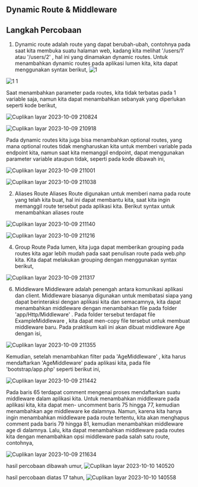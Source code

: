## Dynamic Route & Middleware

## Langkah Percobaan

1. Dynamic route adalah route yang dapat berubah-ubah, contohnya pada saat kita membuka suatu halaman web, kadang kita melihat '/users/1' atau '/users/2' , hal ini yang dinamakan dynamic routes. Untuk menambahkan dynamic routes pada aplikasi lumen kita, kita dapat menggunakan
syntax berikut,
![1](https://github.com/dimassputro28/Praktikum-PEMIN/assets/145313055/048efbab-1010-47f4-b3d4-19ce8a953c56)

![1 1](https://github.com/dimassputro28/Praktikum-PEMIN/assets/145313055/baab2d70-6ab0-44a0-b082-6ec7bcad3c2b)

Saat menambahkan parameter pada routes, kita tidak terbatas pada 1 variable saja, namun kita dapat menambahkan sebanyak yang diperlukan seperti kode berikut,


![Cuplikan layar 2023-10-09 210824](https://github.com/dimassputro28/Praktikum-PEMIN/assets/145313055/0ce5cdfe-a137-4ffb-9c54-48473aa668e2)

![Cuplikan layar 2023-10-09 210918](https://github.com/dimassputro28/Praktikum-PEMIN/assets/145313055/e00a615e-0e60-4969-8e06-083985eb7f4e)

Pada dynamic routes kita juga bisa menambahkan optional routes, yang mana optional routes tidak mengharuskan kita untuk memberi variable pada endpoint kita, namun saat kita memanggil endpoint, dapat menggunakan parameter variable ataupun tidak, seperti pada kode dibawah ini,

![Cuplikan layar 2023-10-09 211001](https://github.com/dimassputro28/Praktikum-PEMIN/assets/145313055/d4277d76-ac4d-465c-8248-951e5ceb8496)

![Cuplikan layar 2023-10-09 211038](https://github.com/dimassputro28/Praktikum-PEMIN/assets/145313055/38302491-20d5-4583-b4a1-44f8016670ed)


2. Aliases Route
Aliases Route digunakan untuk memberi nama pada route yang telah kita buat, hal ini dapat membantu kita, saat kita ingin memanggil route tersebut pada aplikasi kita. Berikut syntax untuk menambahkan aliases route

![Cuplikan layar 2023-10-09 211140](https://github.com/dimassputro28/Praktikum-PEMIN/assets/145313055/a1d2c949-ebfd-40f9-8b8c-d0b32ab5eb04)

![Cuplikan layar 2023-10-09 211216](https://github.com/dimassputro28/Praktikum-PEMIN/assets/145313055/97cba24e-2486-4e1b-a10e-665e31a3c461)


4. Group Route
  Pada lumen, kita juga dapat memberikan grouping pada routes kita agar lebih mudah pada saat penulisan route pada web.php kita. Kita dapat melakukan grouping dengan
menggunakan syntax berikut,

![Cuplikan layar 2023-10-09 211317](https://github.com/dimassputro28/Praktikum-PEMIN/assets/145313055/96462aee-0a59-4fa2-9e78-0fed1b55ea9d)

6. Middleware
   Middleware adalah penengah antara komunikasi aplikasi dan client. Middleware biasanya digunakan untuk membatasi siapa yang dapat berinteraksi dengan aplikasi kita dan semacamnya, kita dapat menambahkan middleware dengan menambahkan file pada folder 'app/Http/Middleware' . Pada folder tersebut terdapat file ExampleMiddleware , kita dapat men-copy file tersebut untuk membuat middleware baru. Pada praktikum kali ini akan dibuat middleware Age dengan isi,
   
![Cuplikan layar 2023-10-09 211355](https://github.com/dimassputro28/Praktikum-PEMIN/assets/145313055/91b02b7a-a7c8-4169-bb6d-df45abb4baf6)

Kemudian, setelah menambahkan filter pada 'AgeMiddleware' , kita harus mendaftarkan 'AgeMiddleware' pada aplikasi kita, pada file 'bootstrap/app.php' seperti berikut ini,

![Cuplikan layar 2023-10-09 211442](https://github.com/dimassputro28/Praktikum-PEMIN/assets/145313055/b494fc16-de4a-4e59-90a9-46c66f54ee20)

Pada baris 65 terdapat comment mengenai proses mendaftarkan suatu middleware dalam aplikasi kita. Untuk menambahkan middleware pada aplikasi kita, kita dapat men- uncomment baris 75 hingga 77, kemudian menambahkan age middleware ke dalamnya. Namun, karena kita hanya ingin menambahkan middleware pada route tertentu, kita akan menghapus comment pada baris 79 hingga 81, kemudian menambahkan middleware age di dalamnya. Lalu, kita dapat menambahkan middleware pada routes kita dengan menambahkan opsi middleware pada salah satu route, contohnya,


![Cuplikan layar 2023-10-09 211634](https://github.com/dimassputro28/Praktikum-PEMIN/assets/145313055/1df526d5-fab6-482d-97f4-45a80a72fc1a)

hasil percobaan dibawah umur, 
![Cuplikan layar 2023-10-10 140520](https://github.com/dimassputro28/Praktikum-PEMIN/assets/145313055/8b66685a-7764-454f-ab50-e389c3797277)

hasil percobaan diatas 17 tahun, 
![Cuplikan layar 2023-10-10 140558](https://github.com/dimassputro28/Praktikum-PEMIN/assets/145313055/e2220b21-cede-4cef-b466-b8d0269a92d1)


